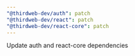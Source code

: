 ```yaml
---
"@thirdweb-dev/auth": patch
"@thirdweb-dev/react": patch
"@thirdweb-dev/react-core": patch
---
```


Update auth and react-core dependencies
